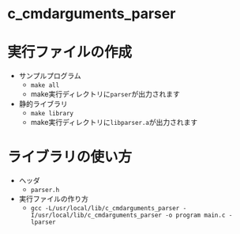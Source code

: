 # c_cmdarguments_parser

# 実行ファイルの作成
- サンプルプログラム
  - `make all`
  - make実行ディレクトリに`parser`が出力されます
- 静的ライブラリ
  - `make library`
  - make実行ディレクトリに`libparser.a`が出力されます

# ライブラリの使い方
- ヘッダ
  - `parser.h`
- 実行ファイルの作り方
  - `gcc -L/usr/local/lib/c_cmdarguments_parser -I/usr/local/lib/c_cmdarguments_parser -o program main.c -lparser`
